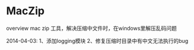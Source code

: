 MacZip
======

overview
    mac zip 工具，解决压缩中文件时，在windows里解压乱码问题

2014-04-03:
    1、添加logging模块
    2、修复压缩时目录中有中文无法执行的bug
